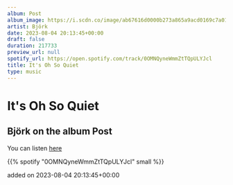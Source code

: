 ```yaml
---
album: Post
album_image: https://i.scdn.co/image/ab67616d0000b273a865a9acd0169c7a014063b0
artist: Björk
date: 2023-08-04 20:13:45+00:00
draft: false
duration: 217733
preview_url: null
spotify_url: https://open.spotify.com/track/0OMNQyneWmmZtTQpULYJcl
title: It's Oh So Quiet
type: music
---
```



# It's Oh So Quiet

## Björk on the album Post

You can listen [here](https://open.spotify.com/track/0OMNQyneWmmZtTQpULYJcl)

{{% spotify "0OMNQyneWmmZtTQpULYJcl" small %}}

added on 2023-08-04 20:13:45+00:00